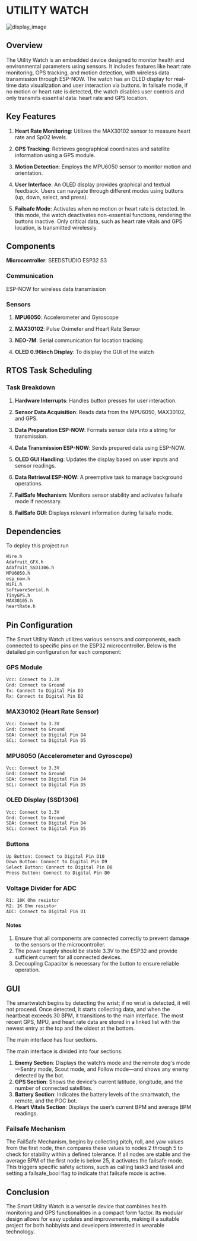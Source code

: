# UTILITY WATCH 

![display_image](icons_watch/watch_1.jpeg)

## Overview

The Utility Watch is an embedded device designed to monitor health and environmental parameters using sensors. It includes features like heart rate monitoring, GPS tracking, and motion detection, with wireless data transmission through ESP-NOW. The watch has an OLED display for real-time data visualization and user interaction via buttons. In failsafe mode, if no motion or heart rate is detected, the watch disables user controls and only transmits essential data: heart rate and GPS location.

## Key Features

1. **Heart Rate Monitoring**: Utilizes the MAX30102 sensor to measure heart rate and SpO2 levels.

2. **GPS Tracking**: Retrieves geographical coordinates and satellite information using a GPS module.

3. **Motion Detection**: Employs the MPU6050 sensor to monitor motion and orientation.

4. **User Interface**: An OLED display provides graphical and textual feedback.
Users can navigate through different modes using buttons (up, down, select, and press).

5. **Failsafe Mode**: Activates when no motion or heart rate is detected. In this mode, the watch deactivates non-essential functions, rendering the buttons inactive. Only critical data, such as heart rate vitals and GPS location, is transmitted wirelessly.

## Components
**Microcontroller**: SEEDSTUDIO ESP32 S3

### Communication
ESP-NOW for wireless data transmission

### Sensors
1. **MPU6050**: Accelerometer and Gyroscope

2. **MAX30102**: Pulse Oximeter and Heart Rate Sensor

3. **NEO-7M**: Serial communication for location tracking

4. **OLED 0.96inch Display**: To dislplay the GUI of the watch

## RTOS Task Scheduling

### Task Breakdown

1. **Hardware Interrupts**: Handles button presses for user interaction.

2. **Sensor Data Acquisition**: Reads data from the MPU6050, MAX30102, and GPS.

3. **Data Preparation ESP-NOW**: Formats sensor data into a string for transmission.

4. **Data Transmission ESP-NOW**: Sends prepared data using ESP-NOW.

5. **OLED GUI Handling**: Updates the display based on user inputs and sensor readings.

6. **Data Retrieval ESP-NOW**: A preemptive task to manage background operations.

7. **FailSafe Mechanism**: Monitors sensor stability and activates failsafe mode if necessary.

8. **FailSafe GUI**: Displays relevant information during failsafe mode.


## Dependencies
To deploy this project run

```bash
Wire.h
Adafruit_GFX.h
Adafruit_SSD1306.h
MPU6050.h
esp_now.h
WiFi.h
SoftwareSerial.h
TinyGPS.h
MAX30105.h
heartRate.h
```
## Pin Configuration

The Smart Utility Watch utilizes various sensors and components, each connected to specific pins on the ESP32 microcontroller. Below is the detailed pin configuration for each component:

### GPS Module
```bash
Vcc: Connect to 3.3V
Gnd: Connect to Ground
Tx: Connect to Digital Pin D3
Rx: Connect to Digital Pin D2
```

### MAX30102 (Heart Rate Sensor)
```bash
Vcc: Connect to 3.3V
Gnd: Connect to Ground
SDA: Connect to Digital Pin D4
SCL: Connect to Digital Pin D5
```

### MPU6050 (Accelerometer and Gyroscope)
```bash
Vcc: Connect to 3.3V
Gnd: Connect to Ground
SDA: Connect to Digital Pin D4
SCL: Connect to Digital Pin D5
```

### OLED Display (SSD1306)
```bash
Vcc: Connect to 3.3V
Gnd: Connect to Ground
SDA: Connect to Digital Pin D4
SCL: Connect to Digital Pin D5
```

### Buttons
```bash
Up Button: Connect to Digital Pin D10
Down Button: Connect to Digital Pin D9
Select Button: Connect to Digital Pin D8
Press Button: Connect to Digital Pin D0
```

### Voltage Divider for ADC
```bash
R1: 10K Ohm resistor
R2: 1K Ohm resistor
ADC: Connect to Digital Pin D1
```
#### Notes

1. Ensure that all components are connected correctly to prevent damage to the sensors or the microcontroller.
2. The power supply should be stable 3.3V to the ESP32 and provide sufficient current for all connected devices.
3. Decoupling Capacitor is necessary for the button to ensure reliable operation.

## GUI
The smartwatch begins by detecting the wrist; if no wrist is detected, it will not proceed. Once detected, it starts collecting data, and when the heartbeat exceeds 30 BPM, it transitions to the main interface. The most recent GPS, MPU, and heart rate data are stored in a linked list with the newest entry at the top and the oldest at the bottom.

The main interface has four sections. 

The main interface is divided into four sections:

1. **Enemy Section**: Displays the watch’s mode and the remote dog's mode—Sentry mode, Scout mode, and Follow mode—and shows any enemy detected by the bot.
2. **GPS Section**: Shows the device's current latitude, longitude, and the number of connected satellites.
3. **Battery Section**: Indicates the battery levels of the smartwatch, the remote, and the POC bot.
4. **Heart Vitals Section**: Displays the user’s current BPM and average BPM readings.

### Failsafe Mechanism
The FailSafe Mechanism, begins by collecting pitch, roll, and yaw values from the first node, then compares these values to nodes 2 through 5 to check for stability within a defined tolerance. If all nodes are stable and the average BPM of the first node is below 25, it activates the failsafe mode. This triggers specific safety actions, such as calling task3 and task4 and setting a failsafe_bool flag to indicate that failsafe mode is active.

## Conclusion

The Smart Utility Watch is a versatile device that combines health monitoring and GPS functionalities in a compact form factor. Its modular design allows for easy updates and improvements, making it a suitable project for both hobbyists and developers interested in wearable technology.
